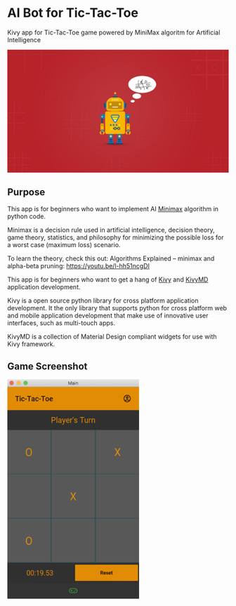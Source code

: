# AI Bot for Tic-Tac-Toe

Kivy app for Tic-Tac-Toe game powered by MiniMax algoritm for Artificial Intelligence

![Game Cover](https://github.com/gargsaar/tic-tac-toe-ai/blob/master/tic-tac-toe.jpg)

## Purpose

This app is for beginners who want to implement AI [Minimax](https://en.wikipedia.org/wiki/Minimax) algorithm in python code.

Minimax is a decision rule used in artificial intelligence, decision theory, game theory, statistics, and philosophy for minimizing the possible loss for a worst case (maximum loss) scenario.

To learn the theory, check this out: Algorithms Explained – minimax and alpha-beta pruning: https://youtu.be/l-hh51ncgDI

This app is for beginners who want to get a hang of [Kivy](https://kivy.org) and [KivyMD](https://kivymd.readthedocs.io/en/latest/index.html) application development.

Kivy is a open source python library for cross platform application development. It the only library that supports python for cross platform web and mobile application development that make use of innovative user interfaces, such as multi-touch apps.

KivyMD is a collection of Material Design compliant widgets for use with Kivy framework.

## Game Screenshot

<img src="https://github.com/gargsaar/tic-tac-toe-ai/blob/master/tic-tac-toe-game_screenshot.png" alt="Tic_Tac_Toe_AI" title="Tic Tac Toe AI Game" width="300" height="500" />


